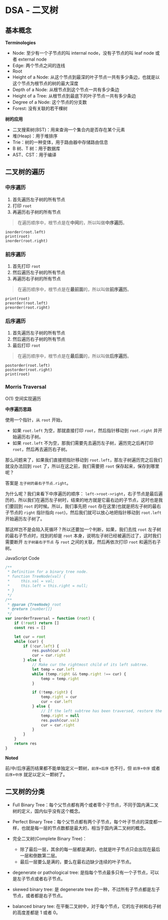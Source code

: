# DSA - 二叉树

## 基本概念

**Terminologies**

-   Node: 至少有一个子节点的叫 internal node，没有子节点的叫 leaf node 或者 external node
-   Edge: 两个节点之间的连线
-   Root
-   Height of a Node: 从这个节点到最深的叶子节点一共有多少条边，也就是以这个节点为根节点的树的最大深度
-   Depth of a Node: 从根节点到这个节点一共有多少条边
-   Height of a Tree: 从根节点到最底下的叶子节点一共有多少条边
-   Degree of a Node: 这个节点的分支数
-   Forest: 没有关联的若干棵树

**树的应用**

-   二叉搜索树(BST)：用来查询一个集合内是否存在某个元素
-   堆(Heap)：用于堆排序
-   Trie：树的一种变体，用于路由器中存储路由信息
-   B 树、T 树：用于数据库
-   AST、CST：用于编译

## 二叉树的遍历

### 中序遍历

1. 首先遍历左子树的所有节点
2. 打印 `root`
3. 再遍历右子树的所有节点

> 在遍历顺序中，根节点是在**中间**的，所以叫做**中序遍历**。

```
inorder(root.left)
print(root)
inorder(root.right)
```

### 前序遍历

1. 首先打印 `root`
2. 然后遍历左子树的所有节点
3. 再遍历右子树的所有节点

> 在遍历顺序中，根节点是在**最前面**的，所以叫做**前序遍历**。

```
print(root)
preorder(root.left)
preorder(root.right)
```

### 后序遍历

1. 首先遍历左子树的所有节点
2. 然后遍历右子树的所有节点
3. 最后打印 `root`

> 在遍历顺序中，根节点是在**最后面**的，所以叫做**后序遍历**。

```
postorder(root.left)
postorder(root.right)
print(root)
```

### Morris Traversal

O(1) 空间实现遍历

**中序遍历思路**

使用一个指针，从 `root` 开始，

-   如果 `root.left` 为空，那就直接打印 `root`，然后指针移动到 `root.right` 并开始遍历右子树。
-   如果 `root.left` 不为空，那我们需要先去遍历左子树，遍历完之后再打印 `root`，然后再去遍历右子树。

那么问题来了，如果我们直接把指针移动到 `root.left`，那左子树遍历完之后我们就没办法回到 `root` 了，所以在这之前，我们需要把 `root` 保存起来，保存到哪里呢？

答案是 `左子树的最右子节点.right`。

为什么呢？我们来看下中序遍历的顺序： `left->root->right`，右子节点是最后遍历的，所以我们在遍历左子树时，结束的地方就是它最右边的子节点，这时也是我们要回到 `root` 的时候。所以，我们事先把 `root` 存在这里(也就是把左子树的最右子节点的 `right` 指针指向 `root`)，然后我们就可以放心地把指针移动到 `root.left` 开始遍历左子树了。

那这样岂不是会陷入死循环？所以还要加一个判断，如果，我们去找 `root` 左子树的最右子节点时，找到的却是 `root` 本身，说明左子树已经被遍历过了，这时我们需要断开 `左子树最右子节点` 与 `root` 之间的关联，然后再依次打印 `root` 和遍历右子树。

JavaScript Code

```js
/**
 * Definition for a binary tree node.
 * function TreeNode(val) {
 *     this.val = val;
 *     this.left = this.right = null;
 * }
 */
/**
 * @param {TreeNode} root
 * @return {number[]}
 */
var inorderTraversal = function (root) {
    if (!root) return []
    const res = []

    let cur = root
    while (cur) {
        if (!cur.left) {
            res.push(cur.val)
            cur = cur.right
        } else {
            // Make cur the rightmost child of its left subtree.
            let temp = cur.left
            while (temp.right && temp.right !== cur) {
                temp = temp.right
            }

            if (!temp.right) {
                temp.right = cur
                cur = cur.left
            } else {
                // If the left subtree has been traversed, restore the tree and start traverse the right subtree
                temp.right = null
                res.push(cur.val)
                cur = cur.right
            }
        }
    }
    return res
}
```

**Noted**

前/中/后序遍历结果都不能单独定义一颗树，`前序+后序` 也不行，但 `前序+中序` 或者 `后序+中序` 就足以定义一颗树了。

## 二叉树的分类

-   Full Binary Tree：每个父节点都有两个或者零个子节点，不同于国内满二叉树的定义，国内似乎没有这个概念。

-   Perfect Binary Tree：每个父节点都有两个子节点，每个叶子节点的深度都一样，也就是每一层的节点数都是最大的，相当于国内满二叉树的概念。

-   完全二叉树(Complete Binary Tree)：

    -   除了最后一层，其余的每一层都是满的，也就是叶子节点只会出现在最后一层和倒数第二层。
    -   最后一层要么是满的，要么在最右边缺少连续的叶子节点。

-   degenerate or pathological tree: 是指每个节点最多只有一个子节点，可以是左子节点或者右子节点。

-   skewed binary tree: 是 degenerate tree 的一种，不过所有子节点都是左子节点，或者都是右子节点。

-   balanced binary tee: 在平衡二叉树中，对于每个节点，它的左子树和右子树的高度差都是 1 或者 0。
